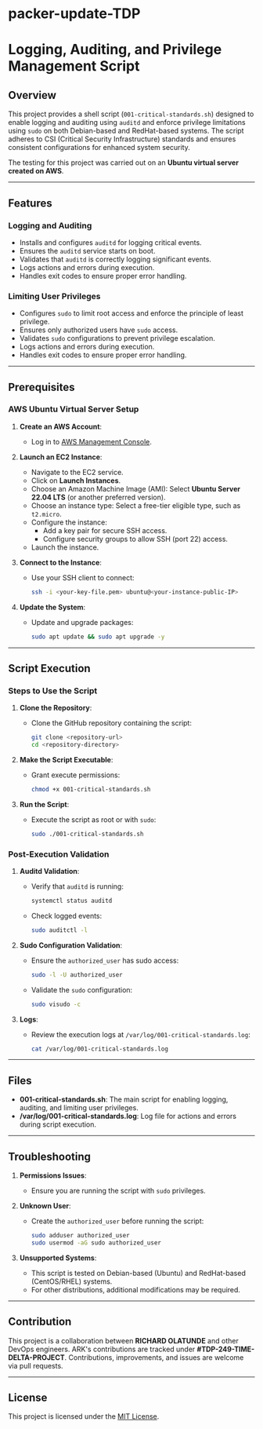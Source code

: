 # packer-update-TDP

# Logging, Auditing, and Privilege Management Script

## Overview
This project provides a shell script (`001-critical-standards.sh`) designed to enable logging and auditing using `auditd` and enforce privilege limitations using `sudo` on both Debian-based and RedHat-based systems. The script adheres to CSI (Critical Security Infrastructure) standards and ensures consistent configurations for enhanced system security.

The testing for this project was carried out on an **Ubuntu virtual server created on AWS**.

---

## Features

### Logging and Auditing
- Installs and configures `auditd` for logging critical events.
- Ensures the `auditd` service starts on boot.
- Validates that `auditd` is correctly logging significant events.
- Logs actions and errors during execution.
- Handles exit codes to ensure proper error handling.

### Limiting User Privileges
- Configures `sudo` to limit root access and enforce the principle of least privilege.
- Ensures only authorized users have `sudo` access.
- Validates `sudo` configurations to prevent privilege escalation.
- Logs actions and errors during execution.
- Handles exit codes to ensure proper error handling.

---

## Prerequisites

### AWS Ubuntu Virtual Server Setup
1. **Create an AWS Account**:
   - Log in to [AWS Management Console](https://aws.amazon.com/).

2. **Launch an EC2 Instance**:
   - Navigate to the EC2 service.
   - Click on **Launch Instances**.
   - Choose an Amazon Machine Image (AMI): Select **Ubuntu Server 22.04 LTS** (or another preferred version).
   - Choose an instance type: Select a free-tier eligible type, such as `t2.micro`.
   - Configure the instance:
     - Add a key pair for secure SSH access.
     - Configure security groups to allow SSH (port 22) access.
   - Launch the instance.

3. **Connect to the Instance**:
   - Use your SSH client to connect:
     ```bash
     ssh -i <your-key-file.pem> ubuntu@<your-instance-public-IP>
     ```

4. **Update the System**:
   - Update and upgrade packages:
     ```bash
     sudo apt update && sudo apt upgrade -y
     ```

---

## Script Execution

### Steps to Use the Script
1. **Clone the Repository**:
   - Clone the GitHub repository containing the script:
     ```bash
     git clone <repository-url>
     cd <repository-directory>
     ```

2. **Make the Script Executable**:
   - Grant execute permissions:
     ```bash
     chmod +x 001-critical-standards.sh
     ```

3. **Run the Script**:
   - Execute the script as root or with `sudo`:
     ```bash
     sudo ./001-critical-standards.sh
     ```

### Post-Execution Validation
1. **Auditd Validation**:
   - Verify that `auditd` is running:
     ```bash
     systemctl status auditd
     ```
   - Check logged events:
     ```bash
     sudo auditctl -l
     ```

2. **Sudo Configuration Validation**:
   - Ensure the `authorized_user` has sudo access:
     ```bash
     sudo -l -U authorized_user
     ```
   - Validate the `sudo` configuration:
     ```bash
     sudo visudo -c
     ```

3. **Logs**:
   - Review the execution logs at `/var/log/001-critical-standards.log`:
     ```bash
     cat /var/log/001-critical-standards.log
     ```

---

## Files
- **001-critical-standards.sh**: The main script for enabling logging, auditing, and limiting user privileges.
- **/var/log/001-critical-standards.log**: Log file for actions and errors during script execution.

---

## Troubleshooting
1. **Permissions Issues**:
   - Ensure you are running the script with `sudo` privileges.

2. **Unknown User**:
   - Create the `authorized_user` before running the script:
     ```bash
     sudo adduser authorized_user
     sudo usermod -aG sudo authorized_user
     ```

3. **Unsupported Systems**:
   - This script is tested on Debian-based (Ubuntu) and RedHat-based (CentOS/RHEL) systems.
   - For other distributions, additional modifications may be required.

---

## Contribution
This project is a collaboration between **RICHARD OLATUNDE** and other DevOps engineers. ARK's contributions are tracked under **#TDP-249-TIME-DELTA-PROJECT**. Contributions, improvements, and issues are welcome via pull requests.

---

## License
This project is licensed under the [MIT License](LICENSE).

